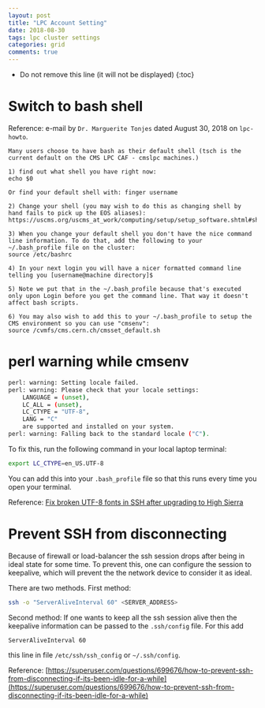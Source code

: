 ```yaml
---
layout: post
title: "LPC Account Setting"
date: 2018-08-30
tags: lpc cluster settings
categories: grid
comments: true
---
```


* Do not remove this line (it will not be displayed)
{:toc}

# Switch to bash shell

Reference: e-mail by `Dr. Marguerite Tonjes` dated August 30, 2018 on `lpc-howto`.

```
Many users choose to have bash as their default shell (tsch is the current default on the CMS LPC CAF - cmslpc machines.)

1) find out what shell you have right now:
echo $0

Or find your default shell with: finger username

2) Change your shell (you may wish to do this as changing shell by hand fails to pick up the EOS aliases):
https://uscms.org/uscms_at_work/computing/setup/setup_software.shtml#shell

3) When you change your default shell you don't have the nice command line information. To do that, add the following to your ~/.bash_profile file on the cluster:
source /etc/bashrc

4) In your next login you will have a nicer formatted command line telling you [username@machine directory]$

5) Note we put that in the ~/.bash_profile because that's executed only upon Login before you get the command line. That way it doesn't affect bash scripts.

6) You may also wish to add this to your ~/.bash_profile to setup the CMS environment so you can use "cmsenv":
source /cvmfs/cms.cern.ch/cmsset_default.sh
```

#  perl warning while cmsenv

```bash
perl: warning: Setting locale failed.
perl: warning: Please check that your locale settings:
    LANGUAGE = (unset),
    LC_ALL = (unset),
    LC_CTYPE = "UTF-8",
    LANG = "C"
    are supported and installed on your system.
perl: warning: Falling back to the standard locale ("C").
```

To fix this, run the following command in your local laptop terminal:

```bash
export LC_CTYPE=en_US.UTF-8
```

You can add this into your `.bash_profile` file so that this runs every time you open your terminal.

Reference: [Fix broken UTF-8 fonts in SSH after upgrading to High Sierra](https://medium.com/@ejoebstl/fix-broken-utf-8-fonts-in-ssh-after-upgrading-to-high-sierra-931a7c828f2)


# Prevent SSH from disconnecting

Because of firewall or load-balancer the ssh session drops after being in ideal state for some time. To prevent this, one can configure the session to keepalive, which will prevent the the network device to consider it as ideal.

There are two methods. First method:

```bash
ssh -o "ServerAliveInterval 60" <SERVER_ADDRESS>
```

Second method: If one wants to keep all the ssh session alive then the keepalive information can be passed to the `.ssh/config` file. For this add

```bash
ServerAliveInterval 60
```

this line in file `/etc/ssh/ssh_config` or `~/.ssh/config`.

Reference: [https://superuser.com/questions/699676/how-to-prevent-ssh-from-disconnecting-if-its-been-idle-for-a-while](https://superuser.com/questions/699676/how-to-prevent-ssh-from-disconnecting-if-its-been-idle-for-a-while)

